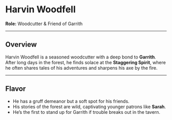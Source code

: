 # Harvin Woodfell  
**Role:** Woodcutter & Friend of Garrith  

---

## Overview  
Harvin Woodfell is a seasoned woodcutter with a deep bond to **Garrith**. After long days in the forest, he finds solace at the **Staggering Spirit**, where he often shares tales of his adventures and sharpens his axe by the fire.  

---

## Flavor  
- He has a gruff demeanor but a soft spot for his friends.  
- His stories of the forest are wild, captivating younger patrons like **Sarah**.  
- He’s the first to stand up for Garrith if trouble breaks out in the tavern.  
